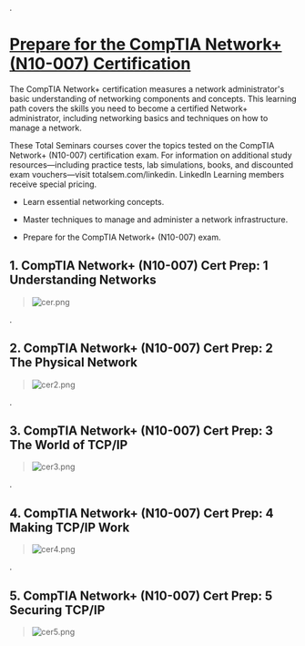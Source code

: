 


.

# [Prepare for the CompTIA Network+ (N10-007) Certification](https://www.linkedin.com/learning/paths/prepare-for-the-comptia-network-plus-n10-007-certification)


The CompTIA Network+ certification measures a network administrator's basic understanding of networking components and concepts. This learning path covers the skills you need to become a certified Network+ administrator, including networking basics and techniques on how to manage a network.

These Total Seminars courses cover the topics tested on the CompTIA Network+ (N10-007) certification exam. For information on additional study resources—including practice tests, lab simulations, books, and discounted exam vouchers—visit totalsem.com/linkedin. LinkedIn Learning members receive special pricing.



- Learn essential networking concepts.

- Master techniques to manage and administer a network infrastructure.

- Prepare for the CompTIA Network+ (N10-007) exam.



## 1. CompTIA Network+ (N10-007) Cert Prep: 1 Understanding Networks


> ![cer.png](https://udacity-reviews-uploads.s3.us-west-2.amazonaws.com/_attachments/399095/1612748150/cer.png)


.



## 2. CompTIA Network+ (N10-007) Cert Prep: 2 The Physical Network


> ![cer2.png](https://udacity-reviews-uploads.s3.us-west-2.amazonaws.com/_attachments/399095/1612748299/cer2.png)



.


## 3. CompTIA Network+ (N10-007) Cert Prep: 3 The World of TCP/IP



> ![cer3.png](https://udacity-reviews-uploads.s3.us-west-2.amazonaws.com/_attachments/399095/1612748151/cer3.png)



.



## 4. CompTIA Network+ (N10-007) Cert Prep: 4 Making TCP/IP Work



> ![cer4.png](https://udacity-reviews-uploads.s3.us-west-2.amazonaws.com/_attachments/399095/1612805050/cer4.png)



.



## 5. CompTIA Network+ (N10-007) Cert Prep: 5 Securing TCP/IP



>  ![cer5.png](https://udacity-reviews-uploads.s3.us-west-2.amazonaws.com/_attachments/399095/1612804867/cer5.png)
